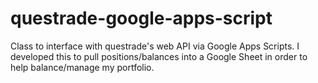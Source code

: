 # questrade-google-apps-script
Class to interface with questrade's web API via Google Apps Scripts. I developed this to pull positions/balances into a Google Sheet in order to help balance/manage my portfolio.
